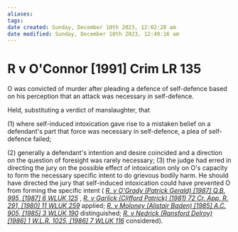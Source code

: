 ```yaml
---
aliases: 
tags: 
date created: Sunday, December 10th 2023, 12:02:28 am
date modified: Sunday, December 10th 2023, 12:40:16 am
---
```


# R v O'Connor [1991] Crim LR 135

O was convicted of murder after pleading a defence of self-defence based on his perception that an attack was necessary in self-defence.

Held, substituting a verdict of manslaughter, that

(1) where self-induced intoxication gave rise to a mistaken belief on a defendant's part that force was necessary in self-defence, a plea of self-defence failed;

(2) generally a defendant's intention and desire coincided and a direction on the question of foresight was rarely necessary; (3) the judge had erred in directing the jury on the possible effect of intoxication only on O's capacity to form the necessary specific intent to do grievous bodily harm. He should have directed the jury that self-induced intoxication could have prevented O from forming the specific intent ( _[R. v O'Grady (Patrick Gerald) [1987] Q.B. 995, [1987] 6 WLUK 125](https://uk.westlaw.com/Document/I5F7419C0E42811DA8FC2A0F0355337E9/View/FullText.html?originationContext=document&transitionType=DocumentItem&ppcid=9d8820944d2d4fb7a5f79c0c60d883c7&contextData=(sc.Default))_ , _[R. v Garlick (Clifford Patrick) (1981) 72 Cr. App. R. 291, [1980] 11 WLUK 259](https://uk.westlaw.com/Document/I46FC5E21E42811DA8FC2A0F0355337E9/View/FullText.html?originationContext=document&transitionType=DocumentItem&ppcid=9d8820944d2d4fb7a5f79c0c60d883c7&contextData=(sc.Default))_ applied; _[R. v Moloney (Alistair Baden) [1985] A.C. 905, [1985] 3 WLUK 190](https://uk.westlaw.com/Document/I5A8659F1E42811DA8FC2A0F0355337E9/View/FullText.html?originationContext=document&transitionType=DocumentItem&ppcid=9d8820944d2d4fb7a5f79c0c60d883c7&contextData=(sc.Default))_ distinguished; _[R. v Nedrick (Ransford Delroy) [1986] 1 W.L.R. 1025, [1986] 7 WLUK 116](https://uk.westlaw.com/Document/I5B43B681E42811DA8FC2A0F0355337E9/View/FullText.html?originationContext=document&transitionType=DocumentItem&ppcid=9d8820944d2d4fb7a5f79c0c60d883c7&contextData=(sc.Default))_ considered).
